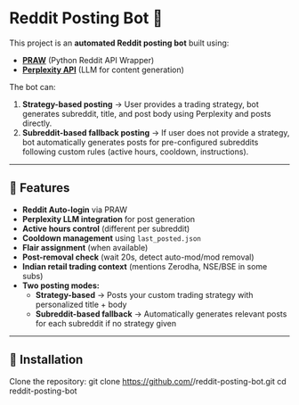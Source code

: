 # Reddit Posting Bot 🤖

This project is an **automated Reddit posting bot** built using:
- **[PRAW](https://praw.readthedocs.io/)** (Python Reddit API Wrapper)
- **[Perplexity API](https://docs.perplexity.ai/)** (LLM for content generation)

The bot can:
1. **Strategy-based posting** → User provides a trading strategy, bot generates subreddit, title, and post body using Perplexity and posts directly.  
2. **Subreddit-based fallback posting** → If user does not provide a strategy, bot automatically generates posts for pre-configured subreddits following custom rules (active hours, cooldown, instructions).  

---

## 🔹 Features

- **Reddit Auto-login** via PRAW  
- **Perplexity LLM integration** for post generation  
- **Active hours control** (different per subreddit)  
- **Cooldown management** using `last_posted.json`  
- **Flair assignment** (when available)  
- **Post-removal check** (wait 20s, detect auto-mod/mod removal)  
- **Indian retail trading context** (mentions Zerodha, NSE/BSE in some subs)  
- **Two posting modes:**  
  - **Strategy-based** → Posts your custom trading strategy with personalized title + body  
  - **Subreddit-based fallback** → Automatically generates relevant posts for each subreddit if no strategy given  

---

## 🔹 Installation

Clone the repository:
git clone https://github.com/<your-username>/reddit-posting-bot.git
cd reddit-posting-bot

